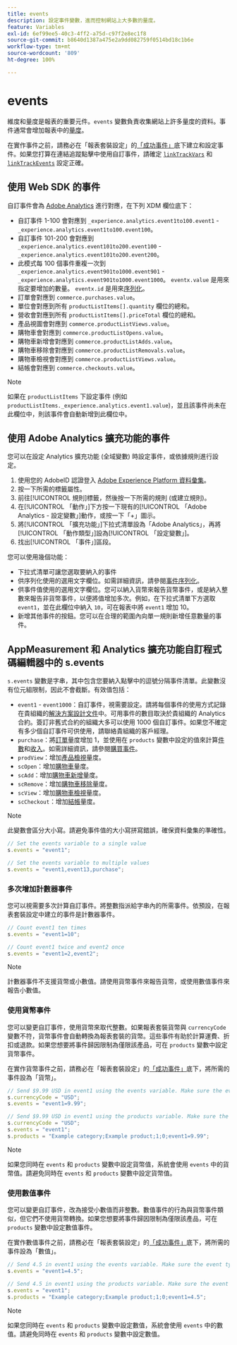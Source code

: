 ```yaml
---
title: events
description: 設定事件變數，進而控制網站上大多數的量度。
feature: Variables
exl-id: 6ef99ee5-40c3-4ff2-a75d-c97f2e8ec1f8
source-git-commit: b8640d1387a475e2a9dd082759f0514bd18c1b6e
workflow-type: tm+mt
source-wordcount: '809'
ht-degree: 100%

---
```


# events

維度和量度是報表的重要元件。`events` 變數負責收集網站上許多量度的資料。事件通常會增加報表中的[量度](/help/components/metrics/overview.md)。

在實作事件之前，請務必在「報表套裝設定」的[「成功事件」](/help/admin/admin/c-manage-report-suites/c-edit-report-suites/conversion-var-admin/c-success-events/success-event.md)底下建立和設定事件。如果您打算在連結追蹤點擊中使用自訂事件，請確定 [`linkTrackVars`](../../config-vars/linktrackvars.md) 和 [`linkTrackEvents`](../../config-vars/linktrackevents.md) 設定正確。

## 使用 Web SDK 的事件

自訂事件會為 [Adobe Analytics](https://experienceleague.adobe.com/docs/analytics/implementation/aep-edge/variable-mapping.html) 進行對應，在下列 XDM 欄位底下：

* 自訂事件 1-100 會對應到 `_experience.analytics.event1to100.event1` - `_experience.analytics.event1to100.event100`。
* 自訂事件 101-200 會對應到 `_experience.analytics.event101to200.event100` - `_experience.analytics.event101to200.event200`。
* 此模式每 100 個事件重複一次到 `_experience.analytics.event901to1000.event901` - `_experience.analytics.event901to1000.event1000`。 `eventx.value` 是用來指定要增加的數量。 `eventx.id` 是用來[序列化](event-serialization.md)。 
* 訂單會對應到 `commerce.purchases.value`。
* 單位會對應到所有 `productListItems[].quantity` 欄位的總和。
* 營收會對應到所有 `productListItems[].priceTotal` 欄位的總和。
* 產品視圖會對應到 `commerce.productListViews.value`。
* 購物車會對應到 `commerce.productListOpens.value`。
* 購物車新增會對應到 `commerce.productListAdds.value`。
* 購物車移除會對應到 `commerce.productListRemovals.value`。
* 購物車檢視會對應到 `commerce.productListViews.value`。
* 結帳會對應到 `commerce.checkouts.value`。

>[!NOTE]
>
>如果在 `productListItems` 下設定事件 (例如 `productListItems._experience.analytics.event1.value`)，並且該事件尚未在此欄位中，則該事件會自動新增到此欄位中。

## 使用 Adobe Analytics 擴充功能的事件

您可以在設定 Analytics 擴充功能 (全域變數) 時設定事件，或依據規則進行設定。

1. 使用您的 AdobeID 認證登入 [Adobe Experience Platform 資料彙集](https://experience.adobe.com/data-collection)。
2. 按一下所需的標籤屬性。
3. 前往[!UICONTROL 規則]標籤，然後按一下所需的規則 (或建立規則)。
4. 在[!UICONTROL 「動作」]下方按一下現有的[!UICONTROL 「Adobe Analytics - 設定變數」]動作，或按一下「+」圖示。
5. 將[!UICONTROL 「擴充功能」]下拉式清單設為「Adobe Analytics」，再將[!UICONTROL 「動作類型」]設為[!UICONTROL 「設定變數」]。
6. 找出[!UICONTROL 「事件」]區段。

您可以使用幾個功能：

* 下拉式清單可讓您選取要納入的事件
* 供序列化使用的選用文字欄位。如需詳細資訊，請參閱[事件序列化](event-serialization.md)。
* 供事件值使用的選用文字欄位。您可以納入貨幣來報告貨幣事件，或是納入整數來報告非貨幣事件，以便將值增加多次。例如，在下拉式清單下方選取 `event1`，並在此欄位中納入 `10`，可在報表中將 `event1` 增加 10。
* 新增其他事件的按鈕。您可以在合理的範圍內向單一規則新增任意數量的事件。

## AppMeasurement 和 Analytics 擴充功能自訂程式碼編輯器中的 s.events

`s.events` 變數是字串，其中包含您要納入點擊中的逗號分隔事件清單。此變數沒有位元組限制，因此不會截斷。有效值包括：

* `event1` - `event1000`：自訂事件，視需要設定。請將每個事件的使用方式記錄在貴組織的[解決方案設計文件](../../../prepare/solution-design.md)中。可用事件的數目取決於貴組織的 Analytics 合約。簽訂非舊式合約的組織大多可以使用 1000 個自訂事件。如果您不確定有多少個自訂事件可供使用，請聯絡貴組織的客戶經理。
* `purchase`：將[訂單](/help/components/metrics/orders.md)量度增加 1，並使用在 `products` 變數中設定的值來計算[件數](/help/components/metrics/units.md)和[收入](/help/components/metrics/revenue.md)。如需詳細資訊，請參閱[購買事件](event-purchase.md)。
* `prodView`：增加[產品檢視](/help/components/metrics/product-views.md)量度。
* `scOpen`：增加[購物車](/help/components/metrics/carts.md)量度。
* `scAdd`：增加[購物車新增](/help/components/metrics/cart-additions.md)量度。
* `scRemove`：增加[購物車移除](/help/components/metrics/cart-removals.md)量度。
* `scView`：增加[購物車檢視](/help/components/metrics/cart-views.md)量度。
* `scCheckout`：增加[結帳](/help/components/metrics/checkouts.md)量度。

>[!NOTE]
>
>此變數會區分大小寫。請避免事件值的大小寫拼寫錯誤，確保資料彙集的準確性。

```js
// Set the events variable to a single value
s.events = "event1";

// Set the events variable to multiple values
s.events = "event1,event13,purchase";
```

### 多次增加計數器事件

您可以視需要多次計算自訂事件。將整數指派給字串內的所需事件。依預設，在報表套裝設定中建立的事件是計數器事件。

```js
// Count event1 ten times
s.events = "event1=10";

// Count event1 twice and event2 once
s.events = "event1=2,event2";
```

>[!NOTE]
>
>計數器事件不支援貨幣或小數值。請使用貨幣事件來報告貨幣，或使用數值事件來報告小數值。

### 使用貨幣事件

您可以變更自訂事件，使用貨幣來取代整數。如果報表套裝貨幣與 `currencyCode` 變數不符，貨幣事件會自動轉換為報表套裝的貨幣。這些事件有助於計算運費、折扣或退款。如果您想要將事件歸因限制為僅限該產品，可在 `products` 變數中設定貨幣事件。

在實作貨幣事件之前，請務必在「報表套裝設定」的[「成功事件」](/help/admin/admin/c-manage-report-suites/c-edit-report-suites/conversion-var-admin/c-success-events/success-event.md)底下，將所需的事件設為「貨幣」。

```js
// Send $9.99 USD in event1 using the events variable. Make sure the event type for event1 is Currency in Report suite settings
s.currencyCode = "USD";
s.events = "event1=9.99";

// Send $9.99 USD in event1 using the products variable. Make sure the event type for event1 is Currency in Report suite settings
s.currencyCode = "USD";
s.events = "event1";
s.products = "Example category;Example product;1;0;event1=9.99";
```

>[!NOTE]
>
>如果您同時在 `events` 和 `products` 變數中設定貨幣值，系統會使用 `events` 中的貨幣值。請避免同時在 `events` 和 `products` 變數中設定貨幣值。

### 使用數值事件

您可以變更自訂事件，改為接受小數值而非整數。數值事件的行為與貨幣事件類似，但它們不使用貨幣轉換。如果您想要將事件歸因限制為僅限該產品，可在 `products` 變數中設定數值事件。

在實作數值事件之前，請務必在「報表套裝設定」的[「成功事件」](/help/admin/admin/c-manage-report-suites/c-edit-report-suites/conversion-var-admin/c-success-events/success-event.md)底下，將所需的事件設為「數值」。

```js
// Send 4.5 in event1 using the events variable. Make sure the event type for event1 is Numeric in Report suite settings
s.events = "event1=4.5";

// Send 4.5 in event1 using the products variable. Make sure the event type for event1 is Numeric in Report suite settings
s.events = "event1";
s.products = "Example category;Example product;1;0;event1=4.5";
```

>[!NOTE]
>
>如果您同時在 `events` 和 `products` 變數中設定數值，系統會使用 `events` 中的數值。請避免同時在 `events` 和 `products` 變數中設定數值。
